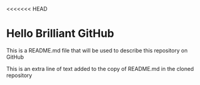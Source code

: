 <<<<<<< HEAD

# Hello Brilliant GitHub

This is a README.md file that will be used to describe this repository on GitHub

This is an extra line of text added to the copy of README.md in the cloned repository

